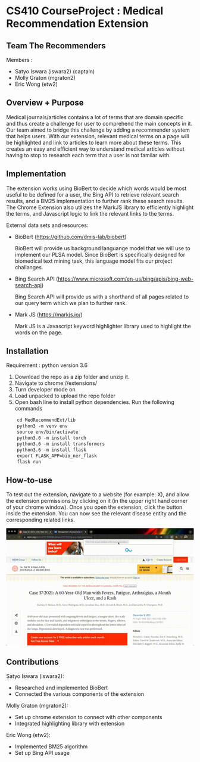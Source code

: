 # CS410 CourseProject : Medical Recommendation Extension


## Team The Recommenders

Members :
* Satyo Iswara (iswara2) (captain)
* Molly Graton (mgraton2)
* Eric Wong (etw2)

## Overview + Purpose

Medical journals/articles contains a lot of terms that are domain specific and thus create a challenge for user to comprehend the main concepts in it.  Our team aimed to bridge this challenge by adding a recommender system that helps users. With our extension, relevant medical terms on a page will be highlighted and link to articles to learn more about these terms. This creates an easy and efficient way to understand medical articles without having to stop to research each term that a user is not familar with.

## Implementation

The extension works using BioBert to decide which words would be most useful to be defined for a user, the Bing API to retrieve relevant search results, and a BM25 implementation to further rank these search results. The Chrome Extension also utilizes the MarkJS library to efficiently highlight the terms, and Javascript logic to link the relevant links to the terms.

External data sets and resources:
* BioBert (https://github.com/dmis-lab/biobert)

    BioBert will provide us background languange model that we will use to implement our PLSA model.  Since BioBert is specifically designed for biomedical text mining task, this language model fits our project challanges.

* Bing Search API (https://www.microsoft.com/en-us/bing/apis/bing-web-search-api)

    Bing Search API will provide us with a shorthand of all pages related to our query term which we plan to further rank.

* Mark JS (https://markjs.io/)
    
    Mark JS is a Javascript keyword highlighter library used to highlight the words on the page. 

## Installation
Requirement : python version 3.6
1. Download the repo as a zip folder and unzip it.
1. Navigate to chrome://extensions/
1. Turn developer mode on
1. Load unpacked to upload the repo folder
1. Open bash line to install python dependencies. Run the following commands
```
    cd MedRecommendExt/lib
    python3 -m venv env
    source env/bin/activate
    python3.6 -m install torch
    python3.6 -m install transformers
    python3.6 -m install flask
    export FLASK_APP=bio_ner_flask
    flask run
```

## How-to-use

To test out the extension, navigate to a website (for example: X), and allow the extension permissions by clicking on it (in the upper right hand corner of your chrome window). Once you open the extension, click the button inside the extension. You can now see the relevant disease entity and the corresponding related links. 


![Alt Text](https://raw.githubusercontent.com/siswara/MedRecommendExt/main/assets/MedExtension_Gif.gif)


## Contributions

Satyo Iswara (iswara2):
* Researched and implemented BioBert
* Connected the various components of the extension

Molly Graton (mgraton2):
* Set up chrome extension to connect with other components
* Integrated highlighting library with extension

Eric Wong (etw2):
* Implemented BM25 algorithm
* Set up Bing API usage
